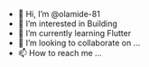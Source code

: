 - 👋 Hi, I’m @olamide-81
- 👀 I’m interested in Building 
- 🌱 I’m currently learning Flutter
- 💞️ I’m looking to collaborate on ...
- 📫 How to reach me ...

<!---
olamide-81/olamide-81 is a ✨ special ✨ repository because its `README.md` (this file) appears on your GitHub profile.
You can click the Preview link to take a look at your changes.
--->
